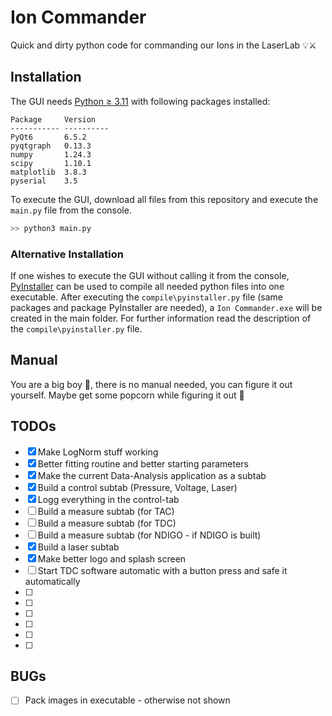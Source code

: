 # Ion Commander
Quick and dirty python code for commanding our Ions in the LaserLab 💡⚔

## Installation
The GUI needs [Python ≥ 3.11](https://www.python.org/downloads/) with following packages installed:

```
Package     Version
----------- ----------
PyQt6       6.5.2
pyqtgraph   0.13.3
numpy       1.24.3
scipy       1.10.1
matplotlib  3.8.3
pyserial    3.5
```

To execute the GUI, download all files from this repository and execute the `main.py` file from the console.
```bash
>> python3 main.py
```

### Alternative Installation
If one wishes to execute the GUI without calling it from the console, [PyInstaller](https://pyinstaller.org/en/stable/) can be used to compile all needed python files into one executable.
After executing the `compile\pyinstaller.py` file (same packages and package PyInstaller are needed), a `Ion Commander.exe` will be created in the main folder.
For further information read the description of the `compile\pyinstaller.py` file.

## Manual
You are a big boy 🐶, there is no manual needed, you can figure it out yourself.
Maybe get some popcorn while figuring it out 🍿

## TODOs
- [x] Make LogNorm stuff working
- [x] Better fitting routine and better starting parameters
- [x] Make the current Data-Analysis application as a subtab
- [x] Build a control subtab (Pressure, Voltage, Laser)
- [x] Logg everything in the control-tab
- [ ] Build a measure subtab (for TAC)
- [ ] Build a measure subtab (for TDC)
- [ ] Build a measure subtab (for NDIGO - if NDIGO is built)
- [x] Build a laser subtab
- [x] Make better logo and splash screen
- [ ] Start TDC software automatic with a button press and safe it automatically
- [ ] 
- [ ] 
- [ ] 
- [ ] 
- [ ] 
- [ ] 


## BUGs
- [ ] Pack images in executable - otherwise not shown
